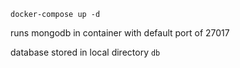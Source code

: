 `docker-compose up -d`

runs mongodb in container with default port of 27017

database stored in local directory `db`
